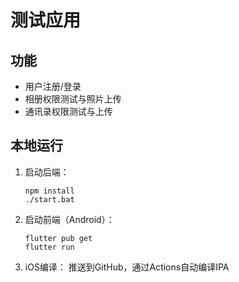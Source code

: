 # 测试应用

## 功能
- 用户注册/登录
- 相册权限测试与照片上传
- 通讯录权限测试与上传

## 本地运行
1. 启动后端：
   ```
   npm install
   ./start.bat
   ```

2. 启动前端（Android）：
   ```
   flutter pub get
   flutter run
   ```

3. iOS编译：
   推送到GitHub，通过Actions自动编译IPA
